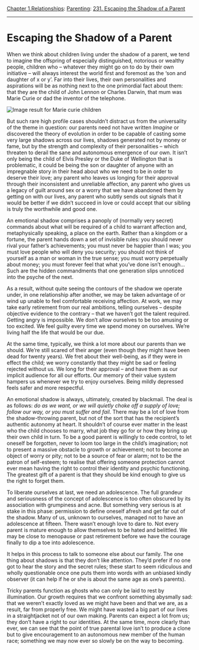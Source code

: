 [Chapter 1.Relationships](https://www.theschooloflife.com/thebookoflife/category/relationships/): [Parenting](https://www.theschooloflife.com/thebookoflife/category/relationships/parenting/): [231. Escaping the Shadow of a Parent](https://www.theschooloflife.com/thebookoflife/23246-2/)

* * *

# Escaping the Shadow of a Parent

When we think about children living under the shadow of a parent, we tend to imagine the offspring of especially distinguished, notorious or wealthy people, children who – whatever they might go on to do by their own initiative – will always interest the world first and foremost as the ‘son and daughter of x or y’. Far into their lives, their own personalities and aspirations will be as nothing next to the one primordial fact about them: that they are the child of John Lennon or Charles Darwin, that mum was Marie Curie or dad the inventor of the telephone.

![Image result for Marie curie children](https://www.nobelprize.org/images/curie-children-photo-3518-landscape-gallery.jpg)

But such rare high profile cases shouldn’t distract us from the universality of the theme in question: our parents need not have written _Imagine_ or discovered the theory of evolution in order to be capable of casting some very large shadows across our lives, shadows generated not by money or fame, but by the strength and complexity of their personalities – which threaten to derail the sane and autonomous emergence of our own. It isn’t only being the child of Elvis Presley or the Duke of Wellington that is problematic, it could be being the son or daughter of anyone with an impregnable story in their head about who we need to be in order to deserve their love; any parent who leaves us longing for their approval through their inconsistent and unreliable affection, any parent who gives us a legacy of guilt around sex or a worry that we have abandoned them by getting on with our lives, any parent who subtly sends out signals that it would be better if we didn’t succeed in love or could accept that our sibling is truly the worthwhile and good one.

An emotional shadow comprises a panoply of (normally very secret) commands about what will be required of a child to warrant affection and, metaphysically speaking, a place on the earth. Rather than a kingdom or a fortune, the parent hands down a set of invisible rules: you should never rival your father’s achievements; you must never be happier than I was; you must love people who will deny you security; you should not think of yourself as a man or woman in the true sense; you must worry perpetually about money; you must forever feel that what you’ve done isn’t enough… Such are the hidden commandments that one generation slips unnoticed into the psyche of the next.

As a result, without quite seeing the contours of the shadow we operate under, in one relationship after another, we may be taken advantage of or wind up unable to feel comfortable receiving affection. At work, we may take early retirement from our real ambitions, telling ourselves – despite objective evidence to the contrary – that we haven’t got the talent required. Getting angry is impossible. We don’t allow ourselves to be too amusing or too excited. We feel guilty every time we spend money on ourselves. We’re living half the life that would be our due.

At the same time, typically, we think a lot more about our parents than we should. We’re still scared of their anger (even though they might have been dead for twenty years). We fret about their well-being, as if they were in effect the child; we worry constantly that they might be sad or feeling rejected without us. We long for their approval – and have them as our implicit audience for all our efforts. Our memory of their value system hampers us whenever we try to enjoy ourselves. Being mildly depressed feels safer and more respectful.

An emotional shadow is always, ultimately, created by blackmail. The deal is as follows: _do as we want, or we will quietly choke off a supply of love; follow our way, or you must suffer and fail_. There may be a lot of love from the shadow-throwing parent, but not of the sort that has the recipient’s authentic autonomy at heart. It shouldn’t of course ever matter in the least who the child chooses to marry, what job they go for or how they bring up their own child in turn. To be a good parent is willingly to cede control, to let oneself be forgotten, never to loom too large in the child’s imagination; not to present a massive obstacle to growth or achievement; not to become an object of worry or pity; not to be a source of fear or alarm; not to be the patron of self-esteem; to realise that offering someone protection cannot ever mean having the right to control their identity and psychic functioning. The greatest gift of a parent is that they should be kind enough to give us the right to forget them.

To liberate ourselves at last, we need an adolescence. The full grandeur and seriousness of the concept of adolescence is too often obscured by its association with grumpiness and acne. But something very serious is at stake in this phase: permission to define oneself afresh and get far out of the shadow. Many of us, unknown to ourselves, managed not to have an adolescence at fifteen. There wasn’t enough love to dare to. Not every parent is mature enough to allow themselves to be hated and belittled. We may be close to menopause or past retirement before we have the courage finally to dip a toe into adolescence.

It helps in this process to talk to someone else about our family. The one thing about shadows is that they don’t like attention. They’d prefer if no one got to hear the story and the secret rules; these start to seem ridiculous and wholly questionable once one puts them into words with an unbiased kindly observer (it can help if he or she is about the same age as one’s parents).

Tricky parents function as ghosts who can only be laid to rest by illumination. Our growth requires that we confront something abysmally sad: that we weren’t exactly loved as we might have been and that we are, as a result, far from properly free. We might have wasted a big part of our lives in a straightjacket not of our own making. Parents can expect a lot from us; they don’t have a right to our identities. At the same time, more clearly than ever, we can see that the point of true parental love isn’t to produce a clone but to give encouragement to an autonomous new member of the human race; something we may now ever so slowly be on the way to becoming.
